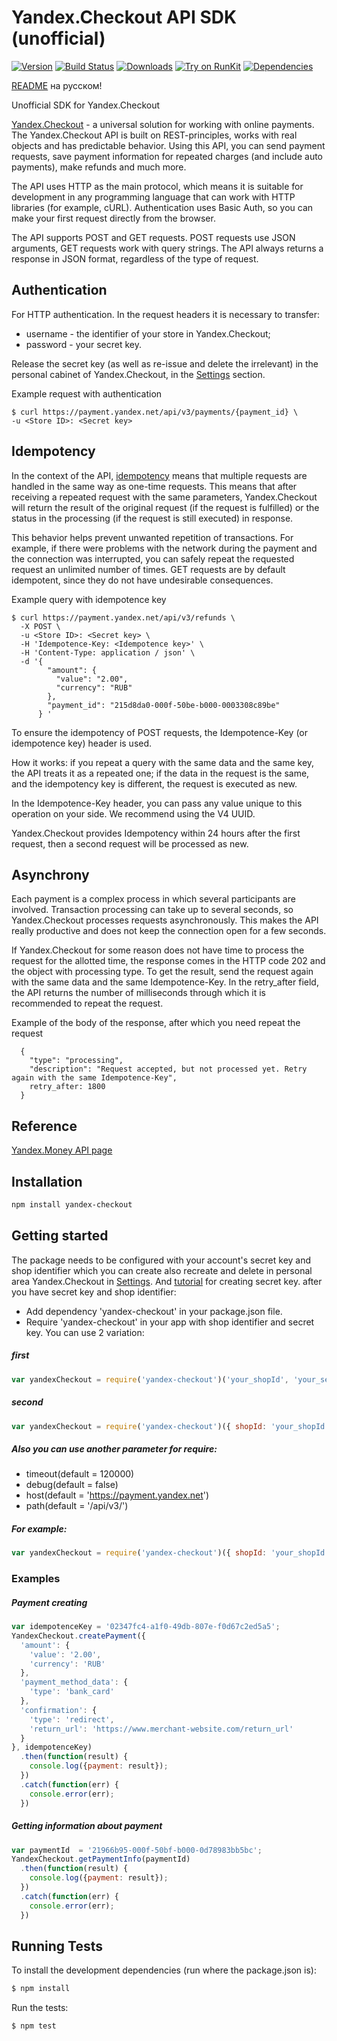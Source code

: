 # Yandex.Checkout API SDK (unofficial)

[![Version](https://img.shields.io/npm/v/yandex-checkout.svg)](https://www.npmjs.org/package/yandex-checkout)
[![Build Status](https://travis-ci.org/lodosstm/yandex-checkout-node.svg?branch=master)](https://travis-ci.org/lodosstm/yandex-checkout-node)
[![Downloads](https://img.shields.io/npm/dm/yandex-checkout.svg)](https://www.npmjs.com/package/yandex-checkout)
[![Try on RunKit](https://badge.runkitcdn.com/yandex-checkout.svg)](https://runkit.com/npm/yandex-checkout)
[![Dependencies](https://david-dm.org/lodosstm/yandex-checkout-node.png)](https://david-dm.org/lodosstm/yandex-checkout-node)

[README](README.ru.md) на русском!

Unofficial SDK for Yandex.Checkout

[Yandex.Checkout](https://kassa.yandex.ru/) - a universal solution for working with online payments. The Yandex.Checkout API
 is built on REST-principles, works with real objects and has predictable behavior. Using this API, you can send
 payment requests, save payment information for repeated charges (and include auto payments),
 make refunds and much more.

The API uses HTTP as the main protocol, which means it is suitable for development in any programming language that can 
work with HTTP libraries (for example, cURL). Authentication uses Basic Auth, so you can make your first request
directly from the browser.

The API supports POST and GET requests. POST requests use JSON arguments, GET requests work with query strings. 
The API always returns a response in JSON format, regardless of the type of request.

## Authentication

For HTTP authentication. In the request headers it is necessary to transfer:
- username - the identifier of your store in Yandex.Checkout;
- password - your secret key.

Release the secret key (as well as re-issue and delete the irrelevant) in the personal cabinet of Yandex.Checkout, in the
[Settings](https://money.yandex.ru/my/tunes) section.

Example request with authentication
```
$ curl https://payment.yandex.net/api/v3/payments/{payment_id} \
-u <Store ID>: <Secret key>
```
## Idempotency

In the context of the API, [idempotency](https://tools.ietf.org/html/rfc7231#section-4.2.2) means that multiple requests
are handled in the same way as one-time requests. This means that after receiving a repeated request with the same 
parameters, Yandex.Checkout will return the result of the original request (if the request is fulfilled) or the status in 
the processing (if the request is still executed) in response.

This behavior helps prevent unwanted repetition of transactions. For example, if there were problems with the network 
during the payment and the connection was interrupted, you can safely repeat the requested request an unlimited number 
of times. GET requests are by default idempotent, since they do not have undesirable consequences.

Example query with idempotence key
```
$ curl https://payment.yandex.net/api/v3/refunds \
  -X POST \
  -u <Store ID>: <Secret key> \
  -H 'Idempotence-Key: <Idempotence key>' \
  -H 'Content-Type: application / json' \
  -d '{
        "amount": {
          "value": "2.00",
          "currency": "RUB"
        },
        "payment_id": "215d8da0-000f-50be-b000-0003308c89be"
      } '
```
To ensure the idempotency of POST requests, the Idempotence-Key (or idempotence key) header is used.

How it works: 
if you repeat a query with the same data and the same key, the API treats it as a repeated one;
if the data in the request is the same, and the idempotency key is different, the request is executed as new.

In the Idempotence-Key header, you can pass any value unique to this operation on your side. We recommend using the 
V4 UUID.

Yandex.Checkout provides Idempotency within 24 hours after the first request, then a second request will be processed 
as new.


## Asynchrony

Each payment is a complex process in which several participants are involved. Transaction processing can take up to 
several seconds, so Yandex.Checkout processes requests asynchronously. This makes the API really productive and does not 
keep the connection open for a few seconds.

If Yandex.Checkout for some reason does not have time to process the request for the allotted time, the response comes in 
the HTTP code 202 and the object with processing type. To get the result, send the request again with the same data 
and the same Idempotence-Key. In the retry_after field, the API returns the number of milliseconds through which it is 
recommended to repeat the request.


Example of the body of the response, after which you need repeat the request
```
  {
    "type": "processing",
    "description": "Request accepted, but not processed yet. Retry again with the same Idempotence-Key",
    retry_after: 1800
  }
```
## Reference
[Yandex.Money API page](https://kassa.yandex.ru/docs/checkout-api/#api-yandex-kassy)

## Installation
```bash
npm install yandex-checkout
```
## Getting started
The package needs to be configured with your account's secret key and shop identifier which you can create also recreate
and delete in personal area Yandex.Checkout in [Settings](https://money.yandex.ru/my/tunes). And 
[tutorial](https://yandex.ru/support/checkout/payments/keys.html) for creating secret key.
after you have secret key and shop identifier:
- Add dependency 'yandex-checkout' in your package.json file.
- Require 'yandex-checkout' in your app with shop identifier and secret key. You can use 2 variation:

##### first
```javascript
var yandexCheckout = require('yandex-checkout')('your_shopId', 'your_secretKey');
```

##### second
```javascript
var yandexCheckout = require('yandex-checkout')({ shopId: 'your_shopId', secretKey: 'your_secretKey' });
```

##### Also you can use another parameter for require:
- timeout(default = 120000)
- debug(default = false)
- host(default = 'https://payment.yandex.net')
- path(default = '/api/v3/')

##### For example:
```javascript
var yandexCheckout = require('yandex-checkout')({ shopId: 'your_shopId', secretKey: 'your_secretKey', timeout: 20000 });
```
### Examples

##### Payment creating
```javascript
var idempotenceKey = '02347fc4-a1f0-49db-807e-f0d67c2ed5a5';
YandexCheckout.createPayment({
  'amount': {
    'value': '2.00',
    'currency': 'RUB'
  },
  'payment_method_data': {
    'type': 'bank_card'
  },
  'confirmation': {
    'type': 'redirect',
    'return_url': 'https://www.merchant-website.com/return_url'
  }
}, idempotenceKey)
  .then(function(result) {
    console.log({payment: result});
  })
  .catch(function(err) {
    console.error(err);
  })
```

##### Getting information about payment
```javascript
var paymentId  = '21966b95-000f-50bf-b000-0d78983bb5bc';
YandexCheckout.getPaymentInfo(paymentId)
  .then(function(result) {
    console.log({payment: result});
  })
  .catch(function(err) {
    console.error(err);
  })
```



## Running Tests

To install the development dependencies (run where the package.json is):
```bash
$ npm install
```

Run the tests:
```bash
$ npm test
```